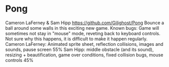 # Pong
Cameron LaFerney & Sam Hipp
https://github.com/Gilighost/Pong
Bounce a ball around some walls in this exciting new game.
Known bugs: Game will sometimes not stay in "mouse" mode, reveting back to keyboard controls.
Not sure why this happens, it is difficult to make it happen regularly.
Cameron LaFerney: Animated sprite sheet, reflection collisions, images and sounds, pause screen 55%
Sam Hipp: middle obstacle (and its sound), resizing + beautification, game over conditions, fixed collision bugs, mouse controls 45%

